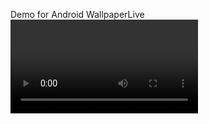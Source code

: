 Demo for Android WallpaperLive
<video controls>
 ![Demo](https://raw.githubusercontent.com/DTcode22/WPmod02/master/video.mp4)
</video>
